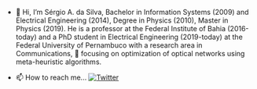 - 👋 Hi, I’m Sérgio A. da Silva, Bachelor in Information Systems (2009) and Electrical Engineering (2014), Degree in Physics (2010), Master in Physics (2019). He is a professor at the Federal Institute of Bahia (2016-today) and a PhD student in Electrical Engineering (2019-today) at the Federal University of Pernambuco with a research area in Communications, 👀 focusing on optimization of optical networks using meta-heuristic algorithms.

- 📫 How to reach me... [![Twitter](https://img.shields.io/twitter/url?logo=Twitter&style=social&url=https%3A%2F%2Fimg.shields.io%2Ftwitter%2Furl%3Flogo%3DTwitter%26style%3Dsocial%26url%3Dtwitter.com%252Fsousergiosilva)]()

